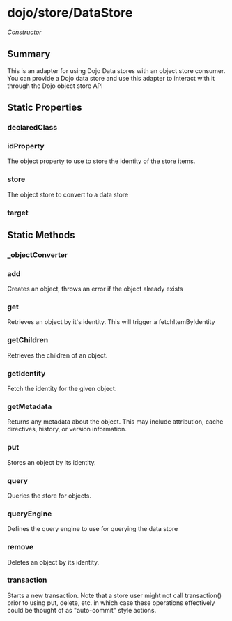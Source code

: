 # dojo/store/DataStore

*Constructor*

## Summary

This is an adapter for using Dojo Data stores with an object store consumer.
You can provide a Dojo data store and use this adapter to interact with it through
the Dojo object store API
## Static Properties

### declaredClass


### idProperty
The object property to use to store the identity of the store items.

### store
The object store to convert to a data store

### target


## Static Methods

### _objectConverter


### add
Creates an object, throws an error if the object already exists

### get
Retrieves an object by it's identity. This will trigger a fetchItemByIdentity

### getChildren
Retrieves the children of an object.

### getIdentity
Fetch the identity for the given object.

### getMetadata
Returns any metadata about the object. This may include attribution,
cache directives, history, or version information.

### put
Stores an object by its identity.

### query
Queries the store for objects.

### queryEngine
Defines the query engine to use for querying the data store

### remove
Deletes an object by its identity.

### transaction
Starts a new transaction.
Note that a store user might not call transaction() prior to using put,
delete, etc. in which case these operations effectively could be thought of
as "auto-commit" style actions.

